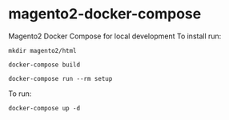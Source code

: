 # magento2-docker-compose
Magento2 Docker Compose for local development
To install run:
  
    mkdir magento2/html
    
    docker-compose build
  
    docker-compose run --rm setup

To run:

    docker-compose up -d
